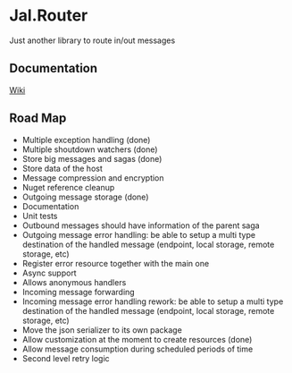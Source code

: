 # Jal.Router
Just another library to route in/out messages
## Documentation
[Wiki](https://github.com/raulnq/Jal.Router/wiki/10.-Home)
## Road Map
* Multiple exception handling (done)
* Multiple shoutdown watchers (done)
* Store big messages and sagas (done)
* Store data of the host
* Message compression and encryption
* Nuget reference cleanup
* Outgoing message storage (done)
* Documentation
* Unit tests
* Outbound messages should have information of the parent saga
* Outgoing message error handling: be able to setup a multi type destination of the handled message (endpoint, local storage, remote storage, etc)
* Register error resource together with the main one
* Async support
* Allows anonymous handlers
* Incoming message forwarding
* Incoming message error handling rework: be able to setup a multi type destination of the handled message (endpoint, local storage, remote storage, etc)
* Move the json serializer to its own package
* Allow customization at the moment to create resources (done)
* Allow message consumption during scheduled periods of time
* Second level retry logic